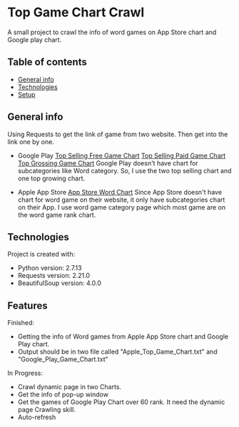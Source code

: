# Top Game Chart Crawl
A small project to crawl the info of word games on App Store chart and Google play chart.

## Table of contents
* [General info](#general-info)
* [Technologies](#technologies)
* [Setup](#setup)

## General info
Using Requests to get the link of game from two website.
Then get into the link one by one.


* Google Play
[Top Selling Free Game Chart](https://play.google.com/store/apps/category/GAME/collection/topselling_free)
[Top Selling Paid Game Chart](https://play.google.com/store/apps/category/GAME/collection/topselling_paid)
[Top Grossing Game Chart](https://play.google.com/store/apps/category/GAME/collection/topgrossing)
Google Play doesn't have chart for subcategories like Word category. So, I use the two top selling chart and one top growing chart.

* Apple App Store
[App Store Word Chart](https://itunes.apple.com/us/genre/ios-games-word/id7019?mt=8)
Since App Store doesn't have chart for word game on their website, it only have subcategories chart on their App. I use word game category page which most game are on the word game rank chart.

## Technologies
Project is created with:
* Python        version: 2.7.13
* Requests      version: 2.21.0
* BeautifulSoup version: 4.0.0

## Features

Finished:
* Getting the info of Word games from Apple App Store chart and Google Play chart.
* Output should be in two file called "Apple_Top_Game_Chart.txt" and "Google_Play_Game_Chart.txt"

In Progress:
* Crawl dynamic page in two Charts.
* Get the info of pop-up window
* Get the games of Google Play Chart over 60 rank. It need the dynamic page Crawling skill. 
* Auto-refresh
